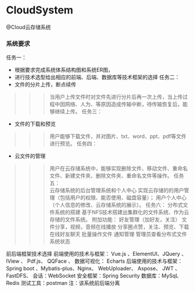 # CloudSystem
@Cloud云存储系统
### 系统要求
任务一：<br>
* 根据要求完成系统体系结构图和系统ER图，
* 进行技术选型给出相应的前端、后端、数据库等技术框架的选择
任务二：<br>
* 文件的分片上传，断点续传 <br>
>>> 当用户上传文件时对文件先进行分片后再一次上传，当上传过程中因网络、人为、等原因造成传输中断，待传输恢复后，能够继续上传。
任务三： <br>
* 文件的下载和预览 <br>
>>> 用户能够下载文件，并对图片、txt、word、ppt、pdf等文件进行预览。
任务四： <br>
* 云文件的管理 <br>
>>> 用户在云存储系统中，能够实现删除文件、移动文件、重命名文件、新建文件夹、删除文件夹、重命名文件等操作。
任务五： <br>
云存储系统的后台管理系统和个人中心
实现云存储的的用户管理（包括用户的权限、能否使用、磁盘容量）；
用户个人中心（个人信息的修改、云存储系统的展示）。
任务六：
分布式文件系统的搭建
基于NFS技术搭建出集群化的文件系统、作为云存储的文件系统。
附加功能：
好友管理（加好友，关注）
文件分享，视频，音频在线播放
分享圈点赞，关注、预览、下载
在线好友聊天
批量操作文件
通知管理
管理员查看分布式文件系统状态

前后端框架技术选择
前端使用的技术与框架：
Vue.js 、ElementUI、JQuery 、 IView 、 Pdf.js、 QQFace 、 
数据可视化： Echarts
后端使用的技术与框架：
Spring boot 、Mybatis-plus、Nginx、 WebUploader、 Aspose、 JWT 、FastDFS、
会话：WebSocket
安全框架：Spring Security
数据库：MySqL Redis
测试工具：postman
注：该系统前后端分离

